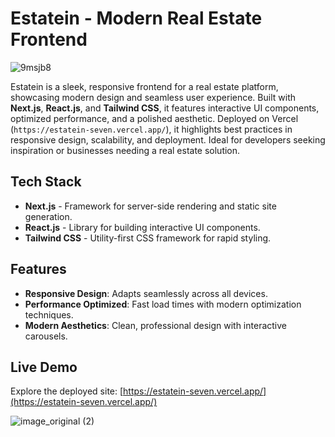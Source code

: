 # Estatein - Modern Real Estate Frontend

![9msjb8](https://github.com/user-attachments/assets/cd16b74a-a640-4a01-b306-cc05fedbc00f)

Estatein is a sleek, responsive frontend for a real estate platform, showcasing modern design and seamless user experience. Built with **Next.js**, **React.js**, and **Tailwind CSS**, it features interactive UI components, optimized performance, and a polished aesthetic. Deployed on Vercel (`https://estatein-seven.vercel.app/`), it highlights best practices in responsive design, scalability, and deployment. Ideal for developers seeking inspiration or businesses needing a real estate solution.

## Tech Stack

- **Next.js** - Framework for server-side rendering and static site generation.  
- **React.js** - Library for building interactive UI components.  
- **Tailwind CSS** - Utility-first CSS framework for rapid styling.  

## Features

- **Responsive Design**: Adapts seamlessly across all devices.  
- **Performance Optimized**: Fast load times with modern optimization techniques.  
- **Modern Aesthetics**: Clean, professional design with interactive carousels.
  
## Live Demo

Explore the deployed site: [https://estatein-seven.vercel.app/](https://estatein-seven.vercel.app/)

![image_original (2)](https://github.com/user-attachments/assets/055e1f3a-e960-4cc8-bcf1-72f8a6bc6159)
